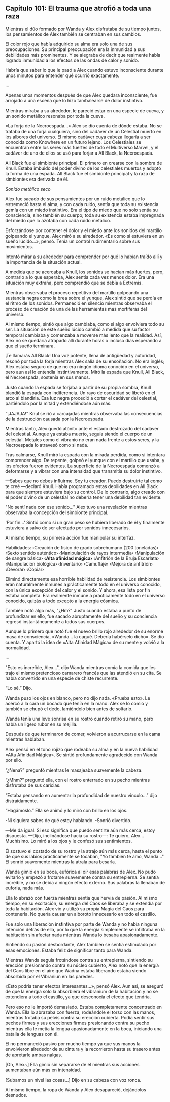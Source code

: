 
## Capítulo 101: El trauma que atrofió a toda una raza


Mientras el dúo formado por Wanda y Alex disfrutaba de su tiempo juntos, los pensamientos de Alex también se centraban en sus cambios.

El color rojo que había adquirido su alma era solo una de sus preocupaciones. Su principal preocupación era la inmunidad a sus debilidades más prominentes. Y se alegraba de decir que realmente había logrado inmunidad a los efectos de las ondas de calor y sonido.

Habría que saber lo que le pasó a Alex cuando estuvo inconsciente durante unos minutos para entender qué ocurrió exactamente.

…

Apenas unos momentos después de que Alex quedara inconsciente, fue arrojado a una escena que lo hizo tambalearse de dolor instintivo.

Mientras miraba a su alrededor, le pareció estar en una especie de cueva, y un sonido metálico resonaba por toda la cueva.

«La forja de la Necroespada...» Alex se dio cuenta de dónde estaba. No se trataba de una forja cualquiera, sino del cadáver de un Celestial muerto en los albores del universo. El mismo cadáver cuya cabeza llegaría a ser conocida como Knowhere en un futuro lejano. Los Celestiales se encuentran entre los seres más fuertes de todo el Multiverso Marvel, y el cadáver de uno de ellos se usó para forjar a All Black, la Necroespada.

All Black fue el simbionte principal. El primero en crearse con la sombra de Knull. Estaba imbuido del poder divino de los celestiales muertos y adoptó la forma de una espada. All Black fue el simbionte principal y la raza de simbiontes era derivada de él.

*Sonido metálico seco*

Alex fue sacado de sus pensamientos por un ruido metálico que lo estremeció hasta el alma, y ​​con cada ruido, sentía que toda su existencia gemía con un miedo instintivo. Era el tipo de miedo que no solo sentía su consciencia, sino también su cuerpo; toda su existencia estaba impregnada del miedo que lo azotaba con cada ruido metálico.

Esforzándose por contener el dolor y el miedo ante los sonidos del martillo golpeando el yunque, Alex miró a su alrededor. «Es como si estuviera en un sueño lúcido...», pensó. Tenía un control rudimentario sobre sus movimientos.

Intentó mirar a su alrededor para comprender por qué lo habían traído allí y la importancia de la situación actual.

A medida que se acercaba a Knull, los sonidos se hacían más fuertes, pero, contrario a lo que esperaba, Alex sentía cada vez menos dolor. Era una situación muy extraña, pero comprendió que se debía a Extremis.

Mientras observaba el proceso repetitivo del martillo golpeando una sustancia negra como la brea sobre el yunque, Alex sintió que se perdía en el ritmo de los sonidos. Permaneció en silencio mientras observaba el proceso de creación de una de las herramientas más mortíferas del universo.

Al mismo tiempo, sintió que algo cambiaba, como si algo envolviera todo su ser. La situación de este sueño lúcido cambió a medida que su factor temporal cambiaba y comenzaba a moverse más lento que la realidad. Así, Alex no se quedaría atrapado allí durante horas o incluso días esperando a que el sueño terminara.

¡Te llamarás All Black! Una voz potente, llena de antigüedad y autoridad, resonó por toda la forja mientras Alex salía de su ensoñación. No era inglés; Alex estaba seguro de que no era ningún idioma conocido en el universo, pero aun así lo entendía instintivamente. Miró la espada que Knull, All Black, el Necroespada, sostenía en sus manos.

Justo cuando la espada se forjaba a partir de su propia sombra, Knull blandió la espada con indiferencia. Un rayo de oscuridad se liberó en el arco al blandirla. Esa luz negra procedió a cortar el cadáver del celestial, partiéndolo por la mitad y extendiéndose aún más.

“¡JAJAJA!” Knul se rió a carcajadas mientras observaba las consecuencias de la destrucción causada por la Necroespada.

Mientras tanto, Alex quedó atónito ante el estado destrozado del cadáver del celestial. Aunque ya estaba muerto, seguía siendo el cuerpo de un celestial. Metales como el vibranio no eran nada frente a estos seres, y la Necroespada lo atravesó como si nada.

Tras calmarse, Knull miró la espada con la mirada perdida, como si intentara comprender algo. De repente, golpeó el yunque con el martillo que usaba, y los efectos fueron evidentes. La superficie de la Necroespada comenzó a deformarse y a vibrar con una intensidad que transmitía su dolor instintivo.

—Sabes que no debes influirme. Soy tu creador. Puedo destruirte tal como te creé —declaró Knull. Había programado estas debilidades en All Black para que siempre estuviera bajo su control. De lo contrario, algo creado con el poder divino de un celestial no debería tener una debilidad tan evidente.

"No sentí nada con ese sonido..." Alex tuvo una revelación mientras observaba la concepción del simbionte principal.

'Por fin…' Sintió como si un gran peso se hubiera liberado de él y finalmente estuviera a salvo de ser afectado por sonidos innecesarios.

Al mismo tiempo, su primera acción fue manipular su interfaz.

Habilidades: ‹Creación de físico de grado sobrehumano (200 toneladas)› ‹Sexto sentido auténtico› ‹Manipulación de rayos intermedia› ‹Manipulación de sangre básica› **‹Alta afinidad mágica›** ‹Anfitrión de la Bruja Escarlata› ‹Manipulación biológica› ‹Inventario› ‹Camuflaje› ‹Mejora de anfitrión› ‹Devorar› ‹Copiar›

Eliminó directamente esa horrible habilidad de resistencia. Los simbiontes eran naturalmente inmunes a prácticamente todo en el universo conocido, con la única excepción del calor y el sonido. Y ahora, esa lista por fin estaba completa. Era realmente inmune a prácticamente todo en el universo conocido, quizás a todo excepto a la energía cósmica.

También notó algo más, "¿Hm?" Justo cuando estaba a punto de profundizar en ello, fue sacado abruptamente del sueño y su conciencia regresó instantáneamente a todos sus cuerpos.

Aunque lo primero que notó fue el nuevo brillo rojo alrededor de su enorme masa de consciencia, «Wanda... la cagué. Debería habérselo dicho». Se dio cuenta. Y apartó la idea de «Alta Afinidad Mágica» de su mente y volvió a la normalidad.

…

"Esto es increíble, Alex...", dijo Wanda mientras comía la comida que les trajo el mismo pretencioso camarero francés que las atendió en su cita. Se había convertido en una especie de chiste recurrente.

“Lo sé.” Dijo.

Wanda puso los ojos en blanco, pero no dijo nada. «Prueba esto». Le acercó a la cara un bocado que tenía en la mano. Alex se lo comió y también se chupó el dedo, lamiéndolo bien antes de soltarlo.

Wanda tenía una leve sonrisa en su rostro cuando retiró su mano, pero había un ligero rubor en su mejilla.

Después de que terminaron de comer, volvieron a acurrucarse en la cama mientras hablaban.

Alex pensó en el tono rojizo que rodeaba su alma y en la nueva habilidad «Alta Afinidad Mágica». Se sintió profundamente agradecido con Wanda por ello.

“¿Nena?” preguntó mientras le masajeaba suavemente la cabeza.

“¿Mhm?” preguntó ella, con el rostro enterrado en su pecho mientras disfrutaba de sus caricias.

“Estaba pensando en aumentar la profundidad de nuestro vínculo…” dijo distraídamente.

“Hagámoslo.” Ella se animó y lo miró con brillo en los ojos.

-Ni siquiera sabes de qué estoy hablando. -Sonrió divertido.

—Me da igual. Si eso significa que puedo sentirte aún más cerca, estoy dispuesta. —Dijo, inclinándose hacia su rostro—: Te quiero, Alex... Muchísimo. Lo miró a los ojos y le confesó sus sentimientos.

Él sostuvo el costado de su rostro y la atrajo aún más cerca, hasta el punto de que sus labios prácticamente se tocaban, "Yo también te amo, Wanda..." Él sonrió suavemente mientras la atraía para besarla.

Wanda gimió en su boca, eufórica al oír esas palabras de Alex. No pudo evitarlo y empezó a frotarse suavemente contra su entrepierna. Se sentía increíble, y no se debía a ningún efecto externo. Sus palabras la llenaban de euforia, nada más.

Ella lo abrazó con fuerza mientras sentía que hervía de pasión. Al mismo tiempo, en su excitación, su energía del Caos se liberaba y se extendía por toda la habitación. Alex vio y utilizó su propia Magia del Caos para contenerla. No quería causar un alboroto innecesario en todo el castillo.

Fue solo una liberación instintiva por parte de Wanda y no había ninguna intención detrás de ella, por lo que la energía simplemente se infiltraba en la habitación sin afectar nada mientras Wanda lo besaba apasionadamente.

Sintiendo su pasión desbordante, Alex también se sentía estimulado por esas emociones. Estaba feliz de significar tanto para Wanda.

Mientras Wanda seguía frotándose contra su entrepierna, sintiendo su erección presionando contra su núcleo cubierto, Alex notó que la energía del Caos libre en el aire que Wadna estaba liberando estaba siendo absorbida por el Vibraniun en las paredes. 

«Esto podría tener efectos interesantes…», pensó Alex. Aun así, se aseguró de que la energía solo la absorbiera el vibranium de la habitación y no se extendiera a todo el castillo, ya que desconocía el efecto que tendría.

Pero eso no le importó demasiado. Estaba completamente concentrado en Wanda. Ella lo abrazaba con fuerza, rodeándole el torso con las manos, mientras frotaba su pelvis contra su erección cubierta. Podía sentir sus pechos firmes y sus erecciones firmes presionando contra su pecho mientras ella le metía la lengua apasionadamente en la boca, iniciando una batalla de lenguas con él.

Él no permaneció pasivo por mucho tiempo ya que sus manos la envolvieron alrededor de su cintura y la recorrieron hasta su trasero antes de apretarle ambas nalgas.

[Oh, Alex~] Ella gimió sin separarse de él mientras sus acciones aumentaban aún más en intensidad.

[Subamos un nivel las cosas…] Dijo en su cabeza con voz ronca.

Al mismo tiempo, la ropa de Wanda y Alex desapareció, dejándolos desnudos.